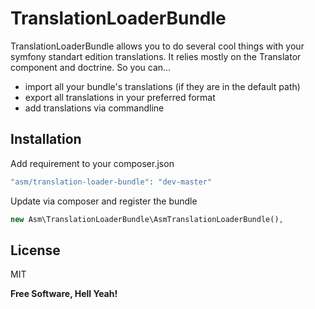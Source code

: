 TranslationLoaderBundle
=========

TranslationLoaderBundle allows you to do several cool things with your symfony standart edition translations. It relies mostly on the Translator component and doctrine.
So you can...
  - import all your bundle's translations (if they are in the default path)
  - export all translations in your preferred format
  - add translations via commandline

Installation
--------------
Add requirement to your composer.json
```php
"asm/translation-loader-bundle": "dev-master"
```
Update via composer and register the bundle
```php
new Asm\TranslationLoaderBundle\AsmTranslationLoaderBundle(),
```

License
----

MIT


**Free Software, Hell Yeah!**
